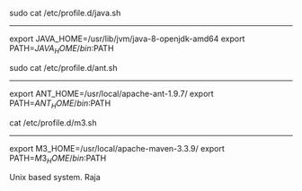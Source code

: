 sudo cat /etc/profile.d/java.sh
*****
export JAVA_HOME=/usr/lib/jvm/java-8-openjdk-amd64
export PATH=$JAVA_HOME/bin:$PATH

sudo cat /etc/profile.d/ant.sh
*******************************************
export ANT_HOME=/usr/local/apache-ant-1.9.7/
export PATH=$ANT_HOME/bin:$PATH

cat /etc/profile.d/m3.sh
*******************************************
export M3_HOME=/usr/local/apache-maven-3.3.9/
export PATH=$M3_HOME/bin:$PATH

Unix based system. Raja
